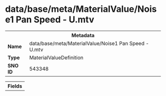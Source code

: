 <h1>data/base/meta/MaterialValue/Noise1 Pan Speed - U.mtv</h1><table><tr><th colspan="100%">Metadata</th></tr><tr><td><b>Name</b></td><td>data/base/meta/MaterialValue/Noise1 Pan Speed - U.mtv</td></tr><tr><td><b>Type</b></td><td>MaterialValueDefinition</td></tr><tr><td><b>SNO ID</b></td><td>543348</td></tr></table>

<table><tr><th colspan="100%">Fields</th></tr></table>

